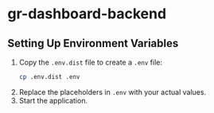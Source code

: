 # gr-dashboard-backend
## Setting Up Environment Variables
1. Copy the `.env.dist` file to create a `.env` file:
   ```bash
   cp .env.dist .env
   ```
2. Replace the placeholders in `.env` with your actual values.
3. Start the application.
